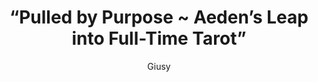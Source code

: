 ---
title: “Pulled by Purpose ~ Aeden’s Leap into Full-Time Tarot”
pubDate: 05/07/2025 07:00
author: "Giusy"
tags:
  - Tarot Reader
  - Artist
  - Career Change
imgUrl: '../../assets/blog/aeden.jpeg'
description: 'Meet Aeden, a tarot reader and music artist who walked away from his job to follow his intuition—and never looked back. In this raw and inspiring episode of Bye Wanxiety, he shares the fear, faith, and freedom that came with choosing a path rooted in purpose.'
podcastLink: 'https://creators.spotify.com/pod/show/byewanxiety/episodes/Pulled-by-Purpose-Aedens-Leap-into-Full-Time-Tarot-e32g66a'
youTubeLink: "https://youtu.be/XgFacO6XUrw"
---